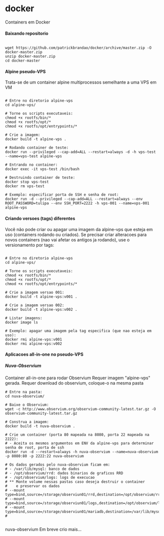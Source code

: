 # docker

Containers em Docker


#### Baixando repositorio

```

wget https://github.com/patrickbrandao/docker/archive/master.zip -O docker-master.zip
unzip docker-master.zip
cd docker-master

```


#### Alpine pseudo-VPS

Trata-se de um container alpine multiprocessos semelhante a uma VPS em VM

```

# Entre no diretorio alpine-vps
cd alpine-vps/

# Torne os scripts executaveis:
chmod +x rootfs/bin/*
chmod +x rootfs/opt/*
chmod +x rootfs/opt/entrypoints/*

# Crie a imagem:
docker build -t alpine-vps .

# Rodando container de teste:
docker run --privileged --cap-add=ALL --restart=always -d -h vps-test --name=vps-test alpine-vps

# Entrando no container:
docker exec -it vps-test /bin/bash

# Destruindo container de teste:
docker stop vps-test
docker rm vps-test

# Exemplo: especificar porta de SSH e senha de root:
docker run -d --privileged --cap-add=ALL --restart=always --env ROOT_PASSWORD=tulipa --env SSH_PORT=2222 -h vps-001 --name=vps-001 alpine-vps

```

#### Criando versoes (tags) diferentes

Você não pode criar ou apagar uma imagem da alpine-vps que esteja em uso (containers rodando ou criados).
Se precisar criar alteracoes para novos containers (nao vai afetar os antigos ja rodando),
use o versionamento por tags:

```

# Entre no diretorio alpine-vps
cd alpine-vps/

# Torne os scripts executaveis:
chmod +x rootfs/bin/*
chmod +x rootfs/opt/*
chmod +x rootfs/opt/entrypoints/*

# Crie a imagem versao 001:
docker build -t alpine-vps:v001 .

# Crie a imagem versao 002:
docker build -t alpine-vps:v002 .

# Listar imagens:
docker image ls

# Exemplo: apagar uma imagem pela tag especifica (que nao esteja em uso):
docker rmi alpine-vps:v001
docker rmi alpine-vps:v002

```


#### Aplicacoes all-in-one no pseudo-VPS

##### Nuva-Observium

Container all-in-one para rodar Observium
Requer imagem "alpine-vps" gerada.
Requer download do observium, coloque-o na mesma pasta

```
# Entre na pasta:
cd nuva-observium/

# Baixe o Observium:
wget -c http://www.observium.org/observium-community-latest.tar.gz -O observium-community-latest.tar.gz

# Construa a imagem:
docker build -t nuva-observium .

# Crie um container (porta 80 mapeada na 8080, porta 22 mapeada na 2222):
# - Aceita os mesmos argumentos em ENV da alpine-vps para determinar senha de root, porta de ssh
docker run -d --restart=always -h nuva-observium --name=nuva-observium -p 8080:80 -p 2222:22 nuva-observium

# Os dados gerados pelo nuva-observium ficam em:
# - /var/lib/mysql: banco de dados
# - /opt/observium/rrd: dados binarios de graficos RRD
# - /opt/observium/logs: logs de execucao
# ** Monte volume nessas pastas caso deseja destruir o container
#    e preservar os dados
# --mount type=bind,source=/storage/observiun01/rrd,destination=/opt/observium/rrd,readonly=false
# --mount type=bind,source=/storage/observiun01/logs,destination=/opt/observium/logs,readonly=false
# --mount type=bind,source=/storage/observiun01/mariadb,destination=/var/lib/mysql,readonly=false
# 


```



nuva-observium
Em breve crio mais...


